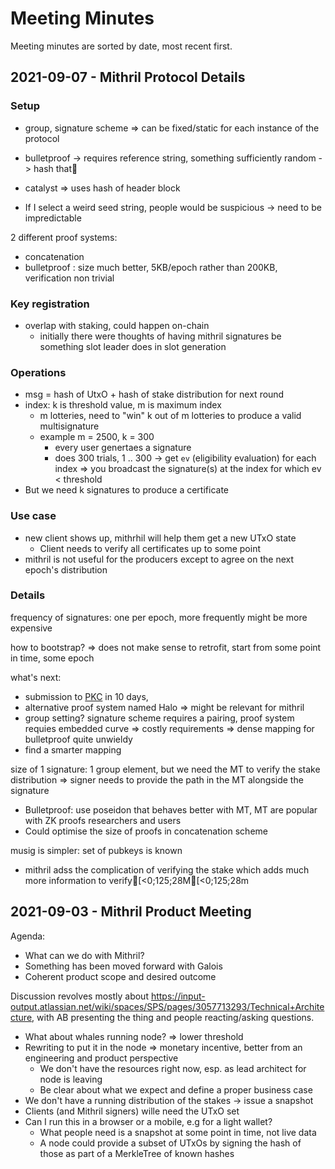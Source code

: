 # Meeting Minutes

Meeting minutes are sorted by date, most recent first.

## 2021-09-07 - Mithril Protocol Details

### Setup

* group, signature scheme => can be fixed/static for each instance of the protocol
* bulletproof -> requires reference string, something sufficiently random -> hash that

* catalyst => uses hash of header block
* If I select a weird seed string, people would be suspicious -> need to be impredictable

2 different proof systems:
* concatenation
* bulletproof : size much better, 5KB/epoch rather than 200KB, verification non trivial

### Key registration

* overlap with staking, could happen on-chain
  * initially there were thoughts of having mithril signatures be something slot leader does in slot generation

### Operations

* msg = hash of UtxO + hash of stake distribution for next round
* index: k is threshold value, m is maximum index
  * m lotteries, need to "win" k out of m lotteries  to produce a valid multisignature
  * example m = 2500, k = 300
    * every user genertaes a signature
    * does 300 trials, 1 .. 300 -> get `ev` (eligibility evaluation) for each index
=> you broadcast the signature(s) at the index for which ev < threshold
* But we need k signatures to produce a certificate

### Use case

* new client shows up, mithrhil will help them get a new UTxO state
  * Client needs to verify all certificates up to some point
* mithril is not useful for the producers except to agree on the next epoch's distribution

### Details

frequency of signatures: one per epoch, more frequently might be more expensive

how to bootstrap? => does not make sense to retrofit, start from some point in time, some epoch

what's next:
* submission to [PKC](https://pkc.iacr.org/2021/) in 10 days,
* alternative proof system named Halo => might be relevant for mithril
* group setting? signature scheme requires a pairing, proof system requies embedded curve => costly requirements => dense mapping for bulletproof quite unwieldy
* find a smarter mapping

size of 1 signature: 1 group element, but we need the MT to verify the stake distribution => signer needs to provide the path in the MT alongside the signature
* Bulletproof: use poseidon that behaves better with MT, MT are popular with ZK proofs researchers and users
* Could optimise the size of proofs in concatenation scheme

musig is simpler: set of pubkeys is known
* mithril adss the complication of verifying the stake which adds much more information to verify[<0;125;28M[<0;125;28m



## 2021-09-03 - Mithril Product Meeting

Agenda:
* What can we do with Mithril?
* Something has been moved forward with Galois
* Coherent product scope and desired outcome

Discussion revolves mostly about https://input-output.atlassian.net/wiki/spaces/SPS/pages/3057713293/Technical+Architecture, with AB presenting the thing and people reacting/asking questions.
* What about whales running node? => lower threshold
* Rewriting to put it in the node => monetary incentive, better from an engineering and product perspective
  * We don't have the resources right now, esp. as lead architect for node is leaving
  * Be clear about what we expect and define a proper business case
* We don't have a running distribution of the stakes -> issue a snapshot
* Clients (and Mithril signers) wille need the UTxO set
* Can I run this in a browser or a mobile, e.g for a light wallet?
  * What people need is a snapshot at some point in time, not live data
  * A node could provide a subset of UTxOs by signing the hash of those as part of a MerkleTree of known hashes
